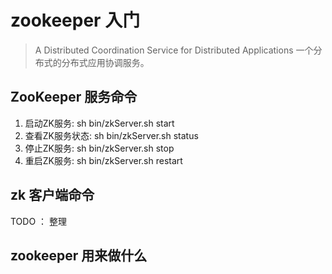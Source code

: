 # zookeeper 入门

> A Distributed Coordination Service for Distributed Applications
一个分布式的分布式应用协调服务。


## ZooKeeper 服务命令

1. 启动ZK服务:       sh bin/zkServer.sh start
2. 查看ZK服务状态: sh bin/zkServer.sh status
3. 停止ZK服务:       sh bin/zkServer.sh stop
4. 重启ZK服务:       sh bin/zkServer.sh restart

## zk 客户端命令

TODO ： 整理

## zookeeper 用来做什么
